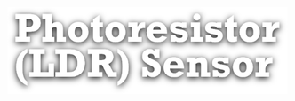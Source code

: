 <!--Datos-->
<!--Nombre, escuela, ingenieria, departamento, logo escuela etc-->

<!--Titulo-->

<img src="Img_Titulo.png" align="middle"></img>

<!--Imagen sensor-->
<!--![](Img_Sensor.png)-->

<!--Descripcion basica del sensor-->
<!--...-->
